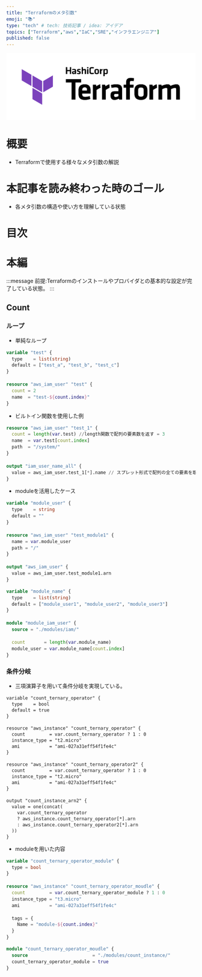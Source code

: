 ```yaml
---
title: "Terraformのメタ引数"
emoji: "📚"
type: "tech" # tech: 技術記事 / idea: アイデア
topics: ["Terraform","aws","IaC","SRE","インフラエンジニア"]
published: false
---
```

![](/images/terraform_logo.png)

# 概要
- Terraformで使用する様々なメタ引数の解説
&nbsp;


# 本記事を読み終わった時のゴール
- 各メタ引数の構造や使い方を理解している状態
&nbsp;

# 目次


# 本編

:::message
前提:Terraformのインストールやプロバイダとの基本的な設定が完了している状態。
:::

## Count
### ループ
- 単純なループ
```hcl:main.tf
variable "test" {
  type    = list(string)
  default = ["test_a", "test_b", "test_c"]
}

resource "aws_iam_user" "test" {
  count = 2
  name  = "test-${count.index}"
}

```
- ビルトイン関数を使用した例
```hcl:main.tf
resource "aws_iam_user" "test_1" {
  count = length(var.test) //length関数で配列の要素数を返す = 3
  name  = var.test[count.index]
  path  = "/system/"
}

output "iam_user_name_all" {
  value = aws_iam_user.test_1[*].name // スプレット形式で配列の全ての要素を取ってくる。
}
```

- moduleを活用したケース
```hcl:./modules/iam/iam.tf
variable "module_user" {
  type    = string
  default = ""
}

resource "aws_iam_user" "test_module1" {
  name = var.module_user
  path = "/"
}

output "aws_iam_user" {
  value = aws_iam_user.test_module1.arn
}

```

```hcl:main.tf
variable "module_name" {
  type    = list(string)
  default = ["module_user1", "module_user2", "module_user3"]
}

module "module_iam_user" {
  source = "./modules/iam/"

  count       = length(var.module_name)
  module_user = var.module_name[count.index]
}
```




### 条件分岐
- 三項演算子を用いて条件分岐を実現している。

```hcl:maintf
variable "count_ternary_operator" {
  type    = bool
  default = true
}

resource "aws_instance" "count_ternary_operator" {
  count         = var.count_ternary_operator ? 1 : 0
  instance_type = "t2.micro"
  ami           = "ami-027a31eff54f1fe4c"
}

resource "aws_instance" "count_ternary_operator2" {
  count         = var.count_ternary_operator ? 1 : 0
  instance_type = "t2.micro"
  ami           = "ami-027a31eff54f1fe4c"
}

output "count_instance_arn2" {
  value = one(concat(
    var.count_ternary_operator
    ? aws_instance.count_ternary_operator[*].arn
    : aws_instance.count_ternary_operator2[*].arn
  ))
}
```

- moduleを用いた内容
```hcl:./modules/count_instance/ec2.tf
variable "count_ternary_operator_module" {
  type = bool
}

resource "aws_instance" "count_ternary_operator_moudle" {
  count         = var.count_ternary_operator_module ? 1 : 0
  instance_type = "t3.micro"
  ami           = "ami-027a31eff54f1fe4c"

  tags = {
    Name = "module-${count.index}"
  }
}

```

```hcl:main.tf
module "count_ternary_operator_moudle" {
  source                        = "./modules/count_instance/"
  count_ternary_operator_module = true
}
```

